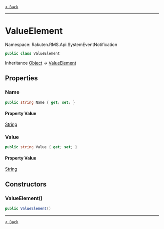 [`< Back`](./)

---

# ValueElement

Namespace: Rakuten.RMS.Api.SystemEventNotification

```csharp
public class ValueElement
```

Inheritance [Object](https://docs.microsoft.com/en-us/dotnet/api/system.object) → [ValueElement](./rakuten.rms.api.systemeventnotification.valueelement)

## Properties

### **Name**

```csharp
public string Name { get; set; }
```

#### Property Value

[String](https://docs.microsoft.com/en-us/dotnet/api/system.string)<br>

### **Value**

```csharp
public string Value { get; set; }
```

#### Property Value

[String](https://docs.microsoft.com/en-us/dotnet/api/system.string)<br>

## Constructors

### **ValueElement()**

```csharp
public ValueElement()
```

---

[`< Back`](./)
